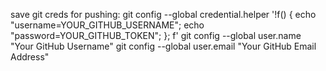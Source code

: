 save git creds for pushing:
git config --global credential.helper '!f() { echo "username=YOUR_GITHUB_USERNAME"; echo "password=YOUR_GITHUB_TOKEN"; }; f'
git config --global user.name "Your GitHub Username"
git config --global user.email "Your GitHub Email Address"
